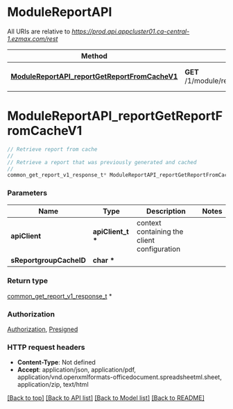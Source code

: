 # ModuleReportAPI

All URIs are relative to *https://prod.api.appcluster01.ca-central-1.ezmax.com/rest*

Method | HTTP request | Description
------------- | ------------- | -------------
[**ModuleReportAPI_reportGetReportFromCacheV1**](ModuleReportAPI.md#ModuleReportAPI_reportGetReportFromCacheV1) | **GET** /1/module/report/getReportFromCache/{sReportgroupCacheID} | Retrieve report from cache


# **ModuleReportAPI_reportGetReportFromCacheV1**
```c
// Retrieve report from cache
//
// Retrieve a report that was previously generated and cached
//
common_get_report_v1_response_t* ModuleReportAPI_reportGetReportFromCacheV1(apiClient_t *apiClient, char *sReportgroupCacheID);
```

### Parameters
Name | Type | Description  | Notes
------------- | ------------- | ------------- | -------------
**apiClient** | **apiClient_t \*** | context containing the client configuration |
**sReportgroupCacheID** | **char \*** |  | 

### Return type

[common_get_report_v1_response_t](common_get_report_v1_response.md) *


### Authorization

[Authorization](../README.md#Authorization), [Presigned](../README.md#Presigned)

### HTTP request headers

 - **Content-Type**: Not defined
 - **Accept**: application/json, application/pdf, application/vnd.openxmlformats-officedocument.spreadsheetml.sheet, application/zip, text/html

[[Back to top]](#) [[Back to API list]](../README.md#documentation-for-api-endpoints) [[Back to Model list]](../README.md#documentation-for-models) [[Back to README]](../README.md)

